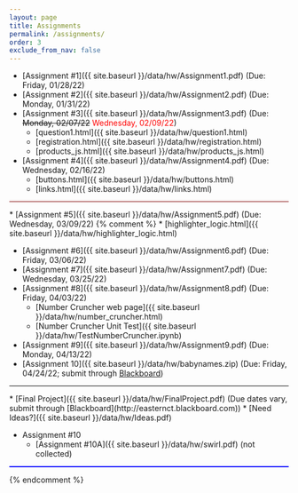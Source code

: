 ```yaml
---
layout: page
title: Assignments 
permalink: /assignments/
order: 3
exclude_from_nav: false 
---
```

  
* [Assignment #1]({{ site.baseurl }}/data/hw/Assignment1.pdf) (Due: Friday, 01/28/22)
* [Assignment #2]({{ site.baseurl }}/data/hw/Assignment2.pdf) (Due: Monday, 01/31/22)
* [Assignment #3]({{ site.baseurl }}/data/hw/Assignment3.pdf) (Due: <strike> Monday, 02/07/22</strike> <span style = "color:red">Wednesday, 02/09/22</span>)
    * [question1.html]({{ site.baseurl }}/data/hw/question1.html) 
    * [registration.html]({{ site.baseurl }}/data/hw/registration.html) 
    * [products_js.html]({{ site.baseurl }}/data/hw/products_js.html) 
* [Assignment #4]({{ site.baseurl }}/data/hw/Assignment4.pdf) (Due: Wednesday, 02/16/22)
    * [buttons.html]({{ site.baseurl }}/data/hw/buttons.html) 
    * [links.html]({{ site.baseurl }}/data/hw/links.html) 
<hr style = "height:1px; background-color:maroon;">
* [Assignment #5]({{ site.baseurl }}/data/hw/Assignment5.pdf) (Due: Wednesday, 03/09/22)
{% comment %}
    * [highlighter_logic.html]({{ site.baseurl }}/data/hw/highlighter_logic.html)
    
* [Assignment #6]({{ site.baseurl }}/data/hw/Assignment6.pdf) (Due: Friday, 03/06/22)
* [Assignment #7]({{ site.baseurl }}/data/hw/Assignment7.pdf) (Due: Wednesday, 03/25/22)
* [Assignment #8]({{ site.baseurl }}/data/hw/Assignment8.pdf) (Due: Friday, 04/03/22)
    * [Number Cruncher web page]({{ site.baseurl }}/data/hw/number_cruncher.html)
    * [Number Cruncher Unit Test]({{ site.baseurl }}/data/hw/TestNumberCruncher.ipynb) 
* [Assignment #9]({{ site.baseurl }}/data/hw/Assignment9.pdf) (Due: Monday, 04/13/22)
* [Assignment 10]({{ site.baseurl }}/data/hw/babynames.zip) (Due: Friday, 04/24/22; submit through [Blackboard](http://easternct.blackboard.com))
<hr style = 'background-color:black; height:1px;'>
* [Final Project]({{ site.baseurl }}/data/hw/FinalProject.pdf) (Due dates vary, submit through [Blackboard](http://easternct.blackboard.com))
    * [Need Ideas?]({{ site.baseurl }}/data/hw/Ideas.pdf) 

* Assignment #10
    * [Assignment #10A]({{ site.baseurl }}/data/hw/swirl.pdf) (not collected)

<hr style = "height:2px; background-color:blue">

{% endcomment %}

